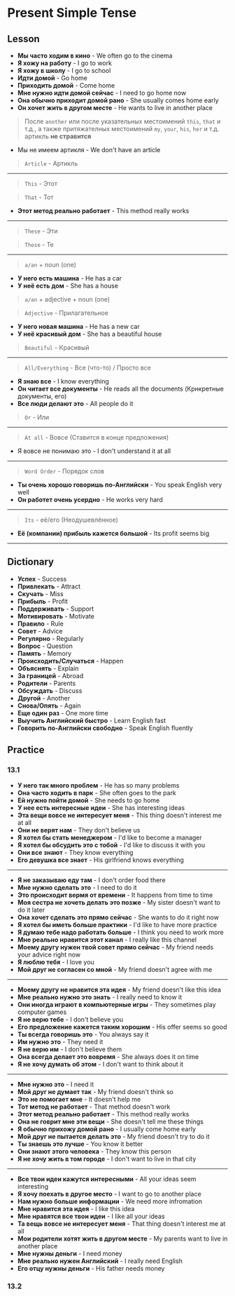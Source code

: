 # Present Simple Tense

## Lesson

- **Мы часто ходим в кино** - We often go to the cinema
- **Я хожу на работу** - I go to work
- **Я хожу в школу** - I go to school
- **Идти домой** - Go home
- **Приходить домой** - Come home
- **Мне нужно идти домой сейчас** - I need to go home now
- **Она обычно приходит домой рано** - She usually comes home early
- **Он хочет жить в другом месте** - He wants to live in another place

> После `another` или после указательных местоимений `this`, `that` и т.д., а также притяжателных местоимений `my`, `your`, `his`, `her` и т.д. артикль **не стравится**

- Мы не имеем артикля - We don't have an article

> `Article` - Артикль

---------------------------------------

> `This` - Этот 

> `That` - Тот

- **Этот метод реально работает** - This method really works

---------------------------------------

> `These` - Эти

> `Those` - Те

---------------------------------------

> `a/an` + noun (one)

- **У него есть машина** - He has a car
- **У неё есть дом** - She has a house

> `a/an` + adjective + noun (one)

> `Adjective` - Прилагательное

- **У него новая машина** - He has a new car
- **У неё красивый дом** - She has a beautiful house

> `Beautiful` - Красивый

---------------------------------------

> `All/Everything` - Все (что-то) / Просто все 

- **Я знаю все** - I know everything
- **Он читает все документы** - He reads all the documents (Крнкретные документы, его)
- **Все люди делают это** - All people do it

> `Or` - Или

---------------------------------------

> `At all` - Вовсе (Ставится в конце предложения)

- Я вовсе не понимаю это - I don't understand it at all

---------------------------------------

> `Word Order` - Порядок слов

- **Ты очень хорошо говоришь по-Английски** - You speak English very well
- **Он работет очень усердно** - He works very hard

---------------------------------------

> `Its` - её/его (Неодушевлённое)

- **Её (компании) прибыль кажется большой** - Its profit seems big

---------------------------------------

## Dictionary

- **Успех** - Success
- **Привлекать** - Attract
- **Скучать** - Miss
- **Прибыль** - Profit
- **Поддерживать** - Support
- **Мотивировать** - Motivate
- **Правило** - Rule
- **Совет** - Advice
- **Регулярно** - Regularly
- **Вопрос** - Question
- **Память** - Memory
- **Происходить/Случаться** - Happen
- **Объяснять** - Explain
- **За границей** - Abroad
- **Родители** - Parents
- **Обсуждать** - Discuss
- **Другой** - Another
- **Снова/Опять** - Again
- **Еще один раз** - One more time
- **Выучить Английский быстро** - Learn English fast
- **Говорить по-Английски свободно** - Speak English fluently

## Practice

### 13.1

- **У него так много проблем** - He has so many problems
- **Она часто ходить в парк** - She often goes to the park
- **Ей нужно пойти домой** - She needs to go home
- **У нее есть интересные идеи** - She has interesting ideas
- **Эта вещи вовсе не интересует меня** - This thing doesn't interest me at all
- **Они не верят нам** - They don't believe us
- **Я хотел бы стать менеджером** - I'd like to become a manager
- **Я хотел бы обсудить это с тобой** - I'd like to discuss it with you
- **Они все знают** - They know everything
- **Его девушка все знает** - His girlfriend knows everything

---------------------------------------

- **Я не заказываю еду там** - I don't order food there
- **Мне нужно сделать это** - I need to do it
- **Это происходит вермя от времени** - It happens from time to time
- **Моя сестра не хочеть делать это позже** - My sister doesn't want to do it later
- **Она хочет сделать это прямо сейчас** - She wants to do it right now
- **Я хотел бы иметь больше практики** - I'd like to have more practice
- **Я думаю тебе надо работать больше** - I think you need to work more
- **Мне реально нравится этот канал** - I really like this channel
- **Моему другу нужен твой совет прямо сейчас** - My friend needs your advice right now
- **Я люблю тебя** - I love you
- **Мой друг не согласен со мной** - My friend doesn't agree with me

---------------------------------------

- **Моему другу не нравится эта идея** - My friend doesn't like this idea
- **Мне реально нужно это знать** - I really need to know it
- **Они иногда играют в компьютерные игры** - They sometimes play computer games
- **Я не верю тебе** - I don't believe you
- **Его предложение кажется таким хорошим** - His offer seems so good
- **Ты всегда говоришь это** - You always say it
- **Им нужно это** - They need it
- **Я не верю им** - I don't believe them
- **Она всегда делает это вовремя** - She always does it on time
- **Я не хочу думать об этом** - I don't want to think about it

---------------------------------------

- **Мне нужно это** - I need it
- **Мой друг не думает так** - My friend doesn't think so
- **Это не помогает мне** - It doesn't help me
- **Тот метод не работает** - That method doesn't work
- **Этот метод реально работает** - This method really works
- **Она не говрит мне эти вещи** - She doesn't tell me these things
- **Я обычно прихожу домой рано** - I usually come home early
- **Мой друг не пытается делать это** - My friend doesn't try to do it
- **Ты знаешь это лучше** - You know it better
- **Они знают этого человека** - They know this person
- **Я не хочу жить в том городе** - I don't want to live in that city

---------------------------------------

- **Все твои идеи кажутся интересными** - All your ideas seem interesting
- **Я хочу поехать в другое место** - I want to go to another place
- **Нам нужно больше информации** - We need more infromation
- **Мне нравится эта идея** - I like this idea
- **Мне нравятся все твои идеи** - I like all your ideas
- **Та вещь вовсе не интересует меня** - That thing doesn't interest me at all
- **Мои родители хотят жить в другом месте** - My parents want to live in another place
- **Мне нужны деньги** - I need money
- **Мне реально нужен Английский** - I really need English
- **Его отцу нужны деньги** - His father needs money

### 13.2